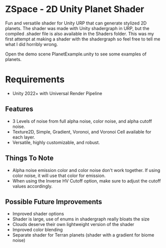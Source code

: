 # ZSpace - 2D Unity Planet Shader
 
Fun and versatile shader for Unity URP that can generate stylized 2D planets.
The shader was made with Unity shadergraph in URP, but the compiled .shader file is also available in the Shaders folder.
This was my first attempt at making a shader with the shadergraph so feel free to tell me what I did horribly wrong.

Open the demo scene PlanetExample.unity to see some examples of planets.

# Requirements
* Unity 2022+ with Universal Render Pipeline

## Features
* 3 Levels of noise from full alpha noise, color noise, and alpha cutoff noise.
* Texture2D, Simple, Gradient, Voronoi, and Voronoi Cell available for each layer.
* Versatile, highly customizable, and robust.

## Things To Note
* Alpha noise emission color and color noise don't work together. If using color noise, it will use that color for emission.
* When using the Inverse HV Cutoff option, make sure to adjust the cutoff values accordingly.

## Possible Future Improvements
* Improved shader options
* Shader is large, use of enums in shadergraph really bloats the size
* Clouds deserve their own lightweight version of the shader
* Improved color blending
* Separate shader for Terran planets (shader with a gradient for biome noise)
